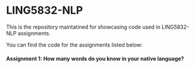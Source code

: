 # LING5832-NLP



This is the repository maintatined for showcasing code used in LING5832-NLP assignments. 



You can find the code for the assignments listed below:

#### Assignment 1: How many words do you know in your native language?
